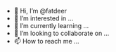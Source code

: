 - 👋 Hi, I’m @fatdeer
- 👀 I’m interested in ...
- 🌱 I’m currently learning ...
- 💞️ I’m looking to collaborate on ...
- 📫 How to reach me ...

<!---
fatdeer/fatdeer is a ✨ special ✨ repository because its `README.md` (this file) appears on your GitHub profile.
You can click the Preview link to take a look at your changes.
--->
